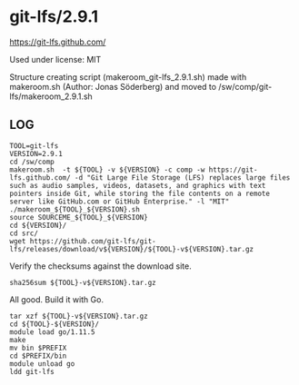 git-lfs/2.9.1
=============

<https://git-lfs.github.com/>

Used under license:
MIT

Structure creating script (makeroom_git-lfs_2.9.1.sh) made with makeroom.sh (Author: Jonas Söderberg) and moved to /sw/comp/git-lfs/makeroom_2.9.1.sh

LOG
---

    TOOL=git-lfs
    VERSION=2.9.1
    cd /sw/comp
    makeroom.sh  -t ${TOOL} -v ${VERSION} -c comp -w https://git-lfs.github.com/ -d "Git Large File Storage (LFS) replaces large files such as audio samples, videos, datasets, and graphics with text pointers inside Git, while storing the file contents on a remote server like GitHub.com or GitHub Enterprise." -l "MIT"
    ./makeroom_${TOOL}_${VERSION}.sh 
    source SOURCEME_${TOOL}_${VERSION} 
    cd ${VERSION}/
    cd src/
    wget https://github.com/git-lfs/git-lfs/releases/download/v${VERSION}/${TOOL}-v${VERSION}.tar.gz

Verify the checksums against the download site.

    sha256sum ${TOOL}-v${VERSION}.tar.gz

All good.  Build it with Go.

    tar xzf ${TOOL}-v${VERSION}.tar.gz 
    cd ${TOOL}-${VERSION}/
    module load go/1.11.5
    make
    mv bin $PREFIX
    cd $PREFIX/bin
    module unload go
    ldd git-lfs 


